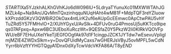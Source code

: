 $START$lXa5YJzkhALKhGVhKJo6dW096lU+5LdryaTYunuXc01MXWWTAhJGMZLk4p+Na9An/JQvMmTQxzinhqquNUqHAht4wM81F+MdpTQF3reYZIuowkXPrzddGKzV3QWBiR2OkOax4ntLirK2uf6eAUpGcEEmwc0ApCtwPAU5vhYTuZRd5Y57FMHvlO+2/XUhYGyxU/AvSIk+4DFUv0ruG4PmosUj5uKKTco9ipeqs07AFpxq+Apxw6BC3UEboXuRczWt+9QESfaZ0Y5PkzW2li0KIRkVQOVFpWU/eBF7EHuUXeIYkeTjIEGfOOgfAk97d1F1cingpJZCK1JYTdw7wEsevuVpliglmjMZIE4ZWDxSlkm+y+DovQFUidMyCaxs7wGHERJsVByJ5ovMPFL5wCdNYyrr6bVzftYYHGTQgyA1Dnx0dXyTcwVdcVKFA86A/T8y$END$